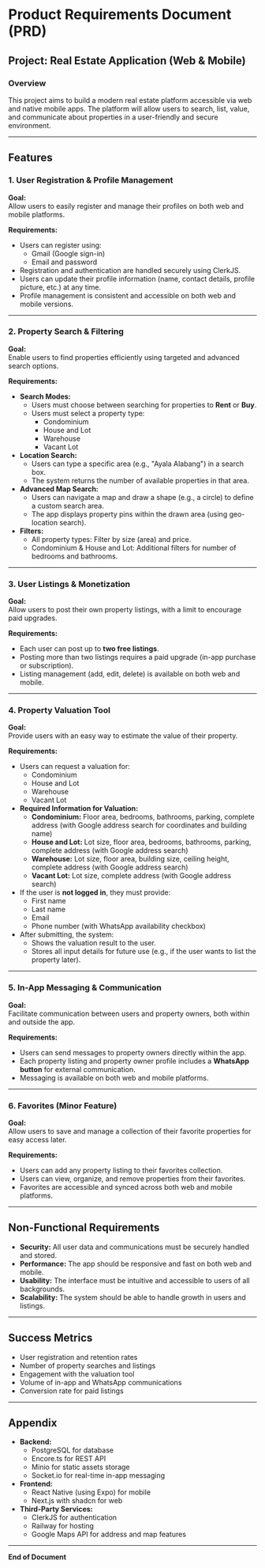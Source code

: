 # Product Requirements Document (PRD)

## Project: Real Estate Application (Web & Mobile)

### Overview

This project aims to build a modern real estate platform accessible via web and native mobile apps. The platform will allow users to search, list, value, and communicate about properties in a user-friendly and secure environment.

---

## Features

### 1. User Registration & Profile Management

**Goal:**  
Allow users to easily register and manage their profiles on both web and mobile platforms.

**Requirements:**
- Users can register using:
  - Gmail (Google sign-in)
  - Email and password
- Registration and authentication are handled securely using ClerkJS.
- Users can update their profile information (name, contact details, profile picture, etc.) at any time.
- Profile management is consistent and accessible on both web and mobile versions.

---

### 2. Property Search & Filtering

**Goal:**  
Enable users to find properties efficiently using targeted and advanced search options.

**Requirements:**
- **Search Modes:**
  - Users must choose between searching for properties to **Rent** or **Buy**.
  - Users must select a property type:
    - Condominium
    - House and Lot
    - Warehouse
    - Vacant Lot
- **Location Search:**
  - Users can type a specific area (e.g., "Ayala Alabang") in a search box.
  - The system returns the number of available properties in that area.
- **Advanced Map Search:**
  - Users can navigate a map and draw a shape (e.g., a circle) to define a custom search area.
  - The app displays property pins within the drawn area (using geo-location search).
- **Filters:**
  - All property types: Filter by size (area) and price.
  - Condominium & House and Lot: Additional filters for number of bedrooms and bathrooms.

---

### 3. User Listings & Monetization

**Goal:**  
Allow users to post their own property listings, with a limit to encourage paid upgrades.

**Requirements:**
- Each user can post up to **two free listings**.
- Posting more than two listings requires a paid upgrade (in-app purchase or subscription).
- Listing management (add, edit, delete) is available on both web and mobile.

---

### 4. Property Valuation Tool

**Goal:**  
Provide users with an easy way to estimate the value of their property.

**Requirements:**
- Users can request a valuation for:
  - Condominium
  - House and Lot
  - Warehouse
  - Vacant Lot
- **Required Information for Valuation:**
  - **Condominium:** Floor area, bedrooms, bathrooms, parking, complete address (with Google address search for coordinates and building name)
  - **House and Lot:** Lot size, floor area, bedrooms, bathrooms, parking, complete address (with Google address search)
  - **Warehouse:** Lot size, floor area, building size, ceiling height, complete address (with Google address search)
  - **Vacant Lot:** Lot size, complete address (with Google address search)
- If the user is **not logged in**, they must provide:
  - First name
  - Last name
  - Email
  - Phone number (with WhatsApp availability checkbox)
- After submitting, the system:
  - Shows the valuation result to the user.
  - Stores all input details for future use (e.g., if the user wants to list the property later).

---

### 5. In-App Messaging & Communication

**Goal:**  
Facilitate communication between users and property owners, both within and outside the app.

**Requirements:**
- Users can send messages to property owners directly within the app.
- Each property listing and property owner profile includes a **WhatsApp button** for external communication.
- Messaging is available on both web and mobile platforms.

---

### 6. Favorites (Minor Feature)

**Goal:**  
Allow users to save and manage a collection of their favorite properties for easy access later.

**Requirements:**
- Users can add any property listing to their favorites collection.
- Users can view, organize, and remove properties from their favorites.
- Favorites are accessible and synced across both web and mobile platforms.

---

## Non-Functional Requirements

- **Security:** All user data and communications must be securely handled and stored.
- **Performance:** The app should be responsive and fast on both web and mobile.
- **Usability:** The interface must be intuitive and accessible to users of all backgrounds.
- **Scalability:** The system should be able to handle growth in users and listings.

---

## Success Metrics

- User registration and retention rates
- Number of property searches and listings
- Engagement with the valuation tool
- Volume of in-app and WhatsApp communications
- Conversion rate for paid listings

---

## Appendix

- **Backend:**
  - PostgreSQL for database
  - Encore.ts for REST API
  - Minio for static assets storage
  - Socket.io for real-time in-app messaging
- **Frontend:**
  - React Native (using Expo) for mobile
  - Next.js with shadcn for web
- **Third-Party Services:**
  - ClerkJS for authentication
  - Railway for hosting
  - Google Maps API for address and map features

---

**End of Document** 